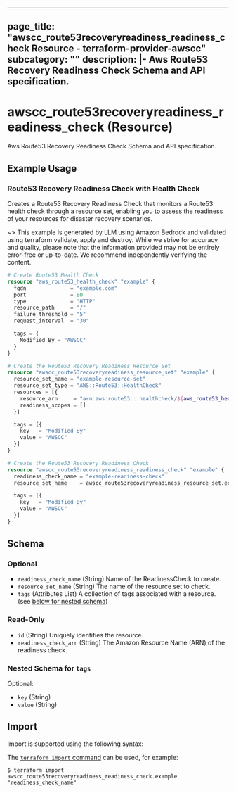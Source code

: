
---
page_title: "awscc_route53recoveryreadiness_readiness_check Resource - terraform-provider-awscc"
subcategory: ""
description: |-
  Aws Route53 Recovery Readiness Check Schema and API specification.
---

# awscc_route53recoveryreadiness_readiness_check (Resource)

Aws Route53 Recovery Readiness Check Schema and API specification.

## Example Usage

### Route53 Recovery Readiness Check with Health Check

Creates a Route53 Recovery Readiness Check that monitors a Route53 health check through a resource set, enabling you to assess the readiness of your resources for disaster recovery scenarios.

~> This example is generated by LLM using Amazon Bedrock and validated using terraform validate, apply and destroy. While we strive for accuracy and quality, please note that the information provided may not be entirely error-free or up-to-date. We recommend independently verifying the content.

```terraform
# Create Route53 Health Check
resource "aws_route53_health_check" "example" {
  fqdn              = "example.com"
  port              = 80
  type              = "HTTP"
  resource_path     = "/"
  failure_threshold = "5"
  request_interval  = "30"

  tags = {
    Modified_By = "AWSCC"
  }
}

# Create the Route53 Recovery Readiness Resource Set
resource "awscc_route53recoveryreadiness_resource_set" "example" {
  resource_set_name = "example-resource-set"
  resource_set_type = "AWS::Route53::HealthCheck"
  resources = [{
    resource_arn     = "arn:aws:route53:::healthcheck/${aws_route53_health_check.example.id}"
    readiness_scopes = []
  }]

  tags = [{
    key   = "Modified By"
    value = "AWSCC"
  }]
}

# Create the Route53 Recovery Readiness Check
resource "awscc_route53recoveryreadiness_readiness_check" "example" {
  readiness_check_name = "example-readiness-check"
  resource_set_name    = awscc_route53recoveryreadiness_resource_set.example.resource_set_name

  tags = [{
    key   = "Modified By"
    value = "AWSCC"
  }]
}
```

<!-- schema generated by tfplugindocs -->
## Schema

### Optional

- `readiness_check_name` (String) Name of the ReadinessCheck to create.
- `resource_set_name` (String) The name of the resource set to check.
- `tags` (Attributes List) A collection of tags associated with a resource. (see [below for nested schema](#nestedatt--tags))

### Read-Only

- `id` (String) Uniquely identifies the resource.
- `readiness_check_arn` (String) The Amazon Resource Name (ARN) of the readiness check.

<a id="nestedatt--tags"></a>
### Nested Schema for `tags`

Optional:

- `key` (String)
- `value` (String)

## Import

Import is supported using the following syntax:

The [`terraform import` command](https://developer.hashicorp.com/terraform/cli/commands/import) can be used, for example:

```shell
$ terraform import awscc_route53recoveryreadiness_readiness_check.example "readiness_check_name"
```
